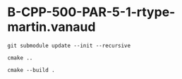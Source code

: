 # B-CPP-500-PAR-5-1-rtype-martin.vanaud

`git submodule update --init --recursive`

`cmake ..`

`cmake --build .`
